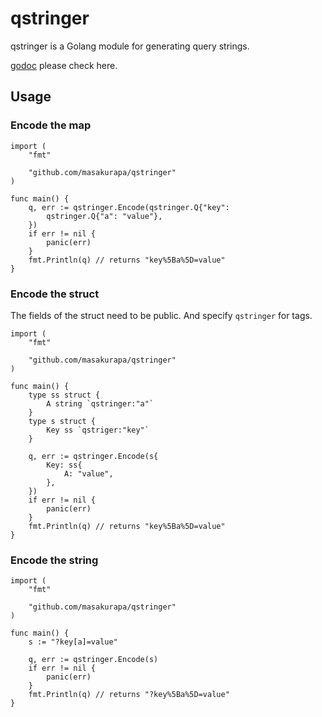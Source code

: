 # qstringer

qstringer is a Golang module for generating query strings.

[godoc](https://pkg.go.dev/github.com/masakurapa/qstringer) please check here.

## Usage

### Encode the map

```
import (
	"fmt"

	"github.com/masakurapa/qstringer"
)

func main() {
	q, err := qstringer.Encode(qstringer.Q{"key":
		qstringer.Q{"a": "value"},
	})
	if err != nil {
		panic(err)
	}
	fmt.Println(q) // returns "key%5Ba%5D=value"
}
```

### Encode the struct

The fields of the struct need to be public.
And specify `qstringer` for tags.

```
import (
	"fmt"

	"github.com/masakurapa/qstringer"
)

func main() {
	type ss struct {
		A string `qstringer:"a"`
	}
	type s struct {
		Key ss `qstriger:"key"`
	}

	q, err := qstringer.Encode(s{
		Key: ss{
			A: "value",
		},
	})
	if err != nil {
		panic(err)
	}
	fmt.Println(q) // returns "key%5Ba%5D=value"
}
```

### Encode the string

```
import (
	"fmt"

	"github.com/masakurapa/qstringer"
)

func main() {
	s := "?key[a]=value"

	q, err := qstringer.Encode(s)
	if err != nil {
		panic(err)
	}
	fmt.Println(q) // returns "?key%5Ba%5D=value"
}
```
